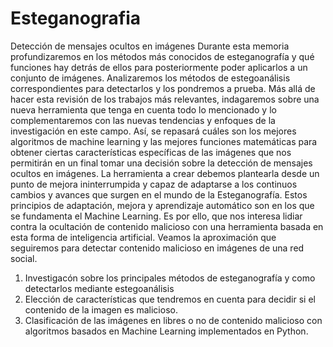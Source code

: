 # Esteganografia
Detección de mensajes ocultos en imágenes
Durante esta memoria profundizaremos en los métodos más conocidos de esteganografía y qué funciones hay detrás de ellos para posteriormente poder aplicarlos a un conjunto de imágenes. Analizaremos los métodos de estegoanálisis correspondientes para detectarlos y los pondremos a prueba. Más allá de hacer esta revisión de los trabajos más relevantes, indagaremos sobre una nueva herramienta que tenga en cuenta todo lo mencionado y lo complementaremos con las nuevas tendencias y enfoques de la investigación en este campo. Así, se repasará cuáles son los mejores algoritmos de machine learning y las mejores funciones matemáticas para obtener ciertas características específicas de las imágenes que nos permitirán en un final tomar una decisión sobre la detección de mensajes ocultos en imágenes.
La herramienta a crear debemos plantearla desde un punto de mejora ininterrumpida y capaz de adaptarse a los continuos cambios y avances que surgen en el mundo de la Esteganografía. Estos principios de adaptación, mejora y aprendizaje automático son en los que se fundamenta el Machine Learning. Es por ello, que nos interesa lidiar contra la ocultación de contenido malicioso con una herramienta basada en esta forma de inteligencia artificial.
Veamos la aproximación que seguiremos para detectar contenido malicioso en imágenes de una red social.
1.  Investigacón sobre los principales métodos de esteganografía y como detectarlos mediante estegoanálisis
2.	Elección de características que tendremos en cuenta para decidir si el contenido de la imagen es malicioso.
3.	Clasificación de las imágenes en libres o no de contenido malicioso con algoritmos basados en Machine Learning implementados en Python.

